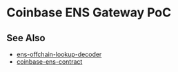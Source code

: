 # Coinbase ENS Gateway PoC

## See Also

* [ens-offchain-lookup-decoder](https://github.cbhq.net/pete/ens-offchain-lookup-coder)
* [coinbase-ens-contract](https://github.com/CoinbaseStablecoin/coinbase-ens-contract)
